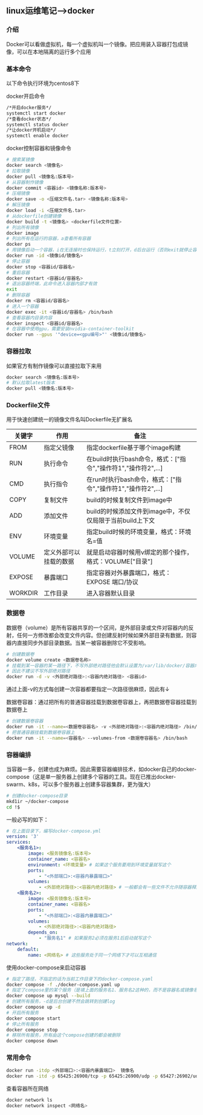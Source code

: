 ## linux运维笔记-->docker

### 介绍

Docker可以看做虚拟机，每一个虚拟机叫一个镜像。把应用装入容器打包成镜像，可以在本地隔离的运行多个应用

### 基本命令

以下命令执行环境为centos8下

docker开启命令

```bash
/*开启docker服务*/
systemctl start docker
/*查看docker状态*/
systemctl status docker
/*让docker开机启动*/
systemctl enable docker
```

docker控制容器和镜像命令

```bash
# 搜索某镜像
docker search <镜像名>
# 拉取镜像
docker pull <镜像名:版本号>
# 从容器制作镜像
docker commit <容器id> <镜像名称:版本号>
# 压缩镜像
docker save -o <压缩文件名.tar> <镜像名称:版本号>
# 解压镜像
docker load -i <压缩文件名.tar>
# 从dockerfile创建镜像
docker build -t <镜像名> <dockerfile文件位置>
# 列出所有镜像
docker image
# 列出所有在运行的容器，a查看所有容器
docker ps
# 用镜像启动一个容器，i在无连接时也保持运行，t立刻打开，d后台运行（否则exit就停止容器），p设置端口映射（外部端口:容器端口），v设置文件映射方便修改容器内部的东西（外部目录绝对路径:容器目录绝对路径），e设置环境变量，name可以给容器起名
docker run -id <镜像id/镜像名>
# 停止容器
docker stop <容器id/容器名>
# 重启容器
docker restart <容器id/容器名>
# 退出容器终端，此命令进入容器内部才有效
exit
# 删除容器
docker rm <容器id/容器名>
# 进入一个容器
docker exec -it <容器id/容器名> /bin/bash
# 查看容器内目录内容
docker inspect <容器id/容器名>
# 在容器中使用gpu，需要安装nvidia-container-toolkit
docker run --gpus '"device=<gpu编号>"' <镜像id/镜像名>
```

### 容器拉取

如果官方有制作镜像可以直接拉取下来用

```bash
docker search <镜像名:版本号>
# 默认拉取latest版本
docker pull <镜像名:版本号>
```

### Dockerfile文件

用于快速创建统一的镜像文件名叫Dockerfile无扩展名

| 关键字  | 作用                   | 备注                                                         |
| ------- | ---------------------- | ------------------------------------------------------------ |
| FROM    | 指定父镜像             | 指定dockerfile基于哪个image构建                              |
| RUN     | 执行命令               | 在build时执行bash命令，格式：["指令","操作符1","操作符2",...] |
| CMD     | 执行指令               | 在run时执行bash命令，格式：["指令","操作符1","操作符2",...]  |
| COPY    | 复制文件               | build的时候复制文件到image中                                 |
| ADD     | 添加文件               | build的时候添加文件到image中，不仅仅局限于当前build上下文    |
| ENV     | 环境变量               | 指定build时候的环境变量，格式：环境名=值                     |
| VOLUME  | 定义外部可以挂载的数据 | 就是启动容器时候用v绑定的那个操作，格式：VOLUME["目录"]      |
| EXPOSE  | 暴露端口               | 指定容器对外暴露端口，格式：EXPOSE 端口/协议                 |
| WORKDIR | 工作目录               | 进入容器默认目录                                             |



### 数据卷

数据卷（volume）是所有容器共享的一个区间，是外部目录或文件对容器内的反射，任何一方修改都会改变文件内容。但创建反射时候如果外部目录有数据，则容器内直接同步外部目录数据。当某一被容器删除它不受影响。

```bash
# 创建数据卷
docker volume create <数据卷名称>
# 挂载到某一容器的某一路径下，不写外部绝对路径他会默认设置为/var/lib/docker/容器内部绝对路径/随机值/_data
# 因此不建议不写外部绝对路径
docker run -d -v <外部绝对路径>:<容器内绝对路径> <容器id>
```

通过上面-v的方式每创建一次容器都要指定一次路径很麻烦，因此有↓

数据卷容器：通过把所有的普通容器挂载到数据卷容器上，再把数据卷容器挂载到数据卷上

```bash
# 创建数据卷容器
docker run -it --name=<数据卷容器名> -v <外部绝对路径>:<容器内绝对路径> /bin/bash
# 把普通容器挂载到数据卷容器上
docker run -it --name=<容器名> --volumes-from <数据卷容器名> /bin/bash
```

### 容器编排

当容器一多，创建也成为麻烦。因此需要容器编排技术，如docker自己的docker-compose（这是单一服务器上创建多个容器的工具。现在已推出docker-swarm、k8s，可以多个服务器上创建多容器集群，更为强大）

```bash
# 创建docker-compose目录
mkd1ir ~/docker-compose
cd !$
```

一般必写的如下：

```yml
# 在上面目录下，编写docker-compose.yml
version: '3'
services:
	<服务名1>:
		image: <服务镜像名:版本号>
		container_name: <容器名>
		environment: <环境变量> # 如果这个服务要用到环境变量就写这个
		ports:
			- "<外部端口>:<容器内暴露端口>"
		volumes:
			- <外部绝对路径>:<容器内绝对路径> # 一般都会有一些文件不允许随容器释放而释放的文件，把它们映射到外面
	<服务名2>:
		image: <服务镜像名:版本号>
		container_name: <容器名>
		ports:
			- "<外部端口>:<容器内暴露端口>"
		volumes:
			- <外部绝对路径>:<容器内绝对路径>
		depends_on:
			- "服务名1" # 如果服务2必须在服务1后启动就写这个
network:
	default:
		name: <网络名> # 这些服务处于同一个网络下才可以互相通信
```

使用docker-compose来启动容器

```bash
# 指定了路径，不指定的话为当前工作目录下的docker-compose.yaml
docker compose -f ./docker-compose.yaml up
# 指定了compose里的某个服务（是填上面的服务名1、服务名2这种的，而不是容器名或镜像名），单独创建它
docker compose up mysql --build
# 创建所有服务，-d是后台创建不然会跳转到创建log
docker compose up -d
# 开启所有服务
docker compose start
# 停止所有服务
docker compose stop
# 移除所有服务，所有由这个compose创建的都会被删除
docker compose down
```

### 常用命令

```bash
docker run -itdp <外部端口>:<容器内暴露端口>  镜像名
docker run -itd -p 65425:26900/tcp -p 65425:26900/udp -p 65427:26902/udp -p 8081:8081 -v /usr/steam/7day:/usr/steam/7day --name 7day2 7day2:latest
```

查看容器所在网络

```bash
docker network ls
docker network inspect <网络名>
```

